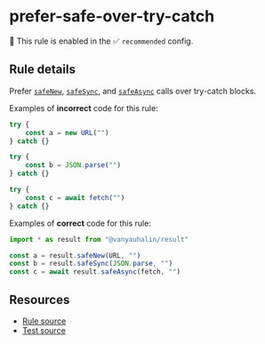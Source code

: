 # prefer-safe-over-try-catch

💼 This rule is enabled in the ✅ `recommended` config.

## Rule details

Prefer [`safeNew`], [`safeSync`], and [`safeAsync`] calls over try-catch blocks.

Examples of **incorrect** code for this rule:

```js
try {
	const a = new URL("")
} catch {}

try {
	const b = JSON.parse("")
} catch {}

try {
	const c = await fetch("")
} catch {}
```

Examples of **correct** code for this rule:

```js
import * as result from "@vanyauhalin/result"

const a = result.safeNew(URL, "")
const b = result.safeSync(JSON.parse, "")
const c = await result.safeAsync(fetch, "")
```

## Resources

- [Rule source]
- [Test source]

<!-- Definitions -->

[`safeNew`]: https://github.com/vanyauhalin/result/blob/v0.1.0/README.md#safesyncfn-args
[`safeSync`]: https://github.com/vanyauhalin/result/blob/v0.1.0/README.md#safesyncfn-args
[`safeAsync`]: https://github.com/vanyauhalin/result/blob/v0.1.0/README.md#safeasyncfn-args

[Rule source]: ../../lib/rules/prefer-safe-over-try-catch.ts
[Test source]: ../../lib/rules/prefer-safe-over-try-catch.test.ts
